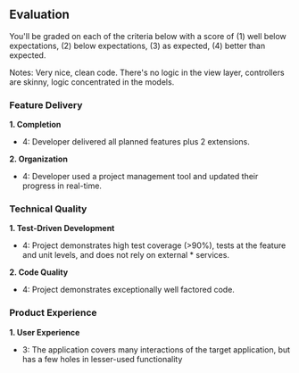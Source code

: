 ## Evaluation

You'll be graded on each of the criteria below with a score of (1) well below
expectations, (2) below expectations, (3) as expected, (4) better than expected.

Notes: Very nice, clean code. There's no logic in the view layer, controllers are skinny, logic concentrated in the models.

### Feature Delivery

**1. Completion**

* 4: Developer delivered all planned features plus 2 extensions.

**2. Organization**

* 4: Developer used a project management tool and updated their progress in real-time.

### Technical Quality

**1. Test-Driven Development**

* 4: Project demonstrates high test coverage (>90%), tests at the feature and unit levels, and does not rely on external * services.

**2. Code Quality**

* 4: Project demonstrates exceptionally well factored code.

### Product Experience

**1. User Experience**

* 3: The application covers many interactions of the target application, but has a few holes in lesser-used functionality
